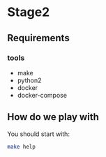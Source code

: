 # Stage2

## Requirements

### tools

- make
- python2
- docker
- docker-compose

## How do we play with

You should start with:

```bash
make help
```
